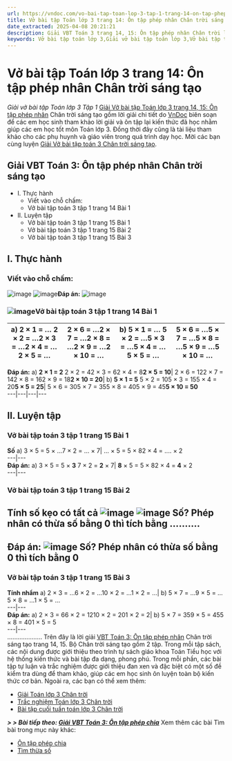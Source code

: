 ```yaml
---
url: https://vndoc.com/vo-bai-tap-toan-lop-3-tap-1-trang-14-on-tap-phep-nhan-chan-troi-sang-tao-304692
title: Vở bài tập Toán lớp 3 trang 14: Ôn tập phép nhân Chân trời sáng tạo - Giải vở bài tập Toán lớp 3 Tập 1 - VnDoc.com
date_extracted: 2025-04-08 20:21:21
description: Giải VBT Toán 3 trang 14, 15: Ôn tập phép nhân Chân trời là tài liệu giúp các em ôn tập lại hệ thống các bài tập rèn luyện kỹ năng giải vở bài tập Toán 3
keywords: Vở bài tập toán lớp 3,Giải vở bài tập toán lớp 3,Vở bài tập toán lớp 3 tập 1,Giải VBT Toán 3 trang 14 chân trời,Giải VBT Toán 3 Ôn tập phép nhân chân trời,vở bài tập toán lớp 3 sách chân trời,Ôn tập phép nhân sách chân trời,Giải vở bài tập Toán 3 tập 1 trang 14,giải vở bài tập toán lớp 3 tập 1,Hướng dẫn giải bài tập Toán lớp 3,giải bài tập SBT toán lớp 3,bài tập toán lớp 3 có đáp án,để học tốt toán lớp 3,VBT Toán 3 CTST
---
```


# Vở bài tập Toán lớp 3 trang 14: Ôn tập phép nhân Chân trời sáng tạo
 _Giải vở bài tập Toán lớp 3 Tập 1_
[Giải Vở bài tập Toán lớp 3 trang 14, 15: Ôn tập phép nhân](<https://vndoc.com/vo-bai-tap-toan-lop-3-tap-1-trang-14-on-tap-phep-nhan-chan-troi-sang-tao-304692>) Chân trời sáng tạo gồm lời giải chi tiết do [VnDoc](<https://vndoc.com/>) biên soạn để các em học sinh tham khảo lời giải và ôn tập lại kiến thức đã học nhằm giúp các em học tốt môn Toán lớp 3. Đồng thời đây cũng là tài liệu tham khảo cho các phụ huynh và giáo viên trong quá trình dạy học. Mời các bạn cùng luyện [Giải Vở bài tập toán 3 Chân trời sáng tạo](<https://vndoc.com/vo-bai-tap-toan-lop-3-chan-troi-sang-tao>).
## Giải  VBT Toán 3: Ôn tập phép nhân Chân trời sáng tạo
  * I. Thực hành
    * Viết vào chỗ chấm:
    * Vở bài tập toán 3 tập 1 trang 14 Bài 1
  * II. Luyện tập
    * Vở bài tập toán 3 tập 1 trang 15 Bài 1
    * Vở bài tập toán 3 tập 1 trang 15 Bài 2
    * Vở bài tập toán 3 tập 1 trang 15 Bài 3

## I. Thực hành
### Viết vào chỗ chấm:
![image](https://i.vdoc.vn/data/image/2023/09/12/thuc-hanh-trang-14-vbt-toan-3-ctst-h1.png)
![image](https://i.vdoc.vn/data/image/2023/09/12/thuc-hanh-trang-14-vbt-toan-3-ctst-h2.png)**Đáp án:**
![image](https://i.vdoc.vn/data/image/2023/09/12/thuc-hanh-trang-14-vbt-toan-3-ctst-h4.png)
### ![image](https://i.vdoc.vn/data/image/2023/09/12/thuc-hanh-trang-14-vbt-toan-3-ctst-h4.png)Vở bài tập toán 3 tập 1 trang 14 Bài 1
a\) **2 × 1 = …** 2 × 2 = …2 × 3 = …2 × 4 = …**2 × 5 = …**|  2 × 6 = …2 × 7 = …2 × 8 = …2 × 9 = …**2 × 10 = …**|  b\) **5 × 1 = …** 5 × 2 = …5 × 3 = …5 × 4 = …**5 × 5 = …**|  5 × 6 = …5 × 7 = …5 × 8 = …5 × 9 = …**5 × 10 = …**  
---|---|---|---  
**Đáp án:**
a\) **2 × 1 = 2** 2 × 2 = 42 × 3 = 62 × 4 = 8**2 × 5 = 10**|  2 × 6 = 122 × 7 = 142 × 8 = 162 × 9 = 18**2 × 10 = 20**|  b\) **5 × 1 = 5** 5 × 2 = 105 × 3 = 155 × 4 = 20**5 × 5 = 25**|  5 × 6 = 305 × 7 = 355 × 8 = 405 × 9 = 45**5 × 10 = 50**  
---|---|---|---  
## II. Luyện tập
### Vở bài tập toán 3 tập 1 trang 15 Bài 1
**Số**
a\) 3 × 5 = 5 × ...7 × 2 = ... × 7| ... × 5 = 5 × 82 × 4 = .... × 2  
---|---  
**Đáp án:**
a\) 3 × 5 = 5 × **3** 7 × 2 = **2** × 7| **8** × 5 = 5 × 82 × 4 = **4** × 2  
---|---  
### Vở bài tập toán 3 tập 1 trang 15 Bài 2
**Tính số kẹo có tất cả**
**![image](https://i.vdoc.vn/data/image/2023/09/12/bai-2-trang-15-vbt-toan-3-ctst-h1.png)**
**![image](https://i.vdoc.vn/data/image/2023/09/12/bai-2-trang-15-vbt-toan-3-kntt-h2.png)**
Số? Phép nhân có thừa số bằng 0 thì tích bằng ..........  
---  
**Đáp án:**
![image](https://i.vdoc.vn/data/image/2023/09/12/bai-2-trang-15-vbt-toan-3-kntt-h3.png)
**Số?** Phép nhân có thừa số bằng 0 thì tích bằng 0  
---  
### Vở bài tập toán 3 tập 1 trang 15 Bài 3
**Tính nhẩm**
a\) 2 × 3 = …6 × 2 = …10 × 2 = …1 × 2 = …| b\) 5 × 7 = …9 × 5 = …5 × 8 = …1 × 5 = …  
---|---  
**Đáp án:**
a\) 2 × 3 = 66 × 2 = 1210 × 2 = 201 × 2 = 2| b\) 5 × 7 = 359 × 5 = 455 × 8 = 401 × 5 = 5  
---|---  
....................
Trên đây là lời giải [VBT Toán 3: Ôn tập phép nhân](<https://vndoc.com/vo-bai-tap-toan-lop-3-tap-1-trang-14-on-tap-phep-nhan-chan-troi-sang-tao-304692>) Chân trời sáng tạo trang 14, 15. Bộ Chân trời sáng tạo gồm 2 tập. Trong mỗi tập  sách, các nội dung được giới thiệu theo trình tự sách giáo khoa Toán Tiểu học với hệ thống kiến thức và bài tập đa dạng, phong phú. Trong mỗi phần, các bài tập tự luận và trắc nghiệm được giới thiệu đan xen và đặc biệt có một số đề kiểm tra dùng để tham khảo, giúp các em học sinh ôn luyện toàn bộ kiến thức cơ bản. Ngoài ra, các bạn có thể xem thêm:
  * [Giải Toán lớp 3 Chân trời](<https://vndoc.com/toan-lop-3-ctst-tap1>)
  * [Trắc nghiệm Toán lớp 3 Chân trời](<https://vndoc.com/trac-nghiem-toan-3-ctst>)
  * [Bài tập cuối tuần toán lớp 3 Chân trời](<https://vndoc.com/bai-tap-cuoi-tuan-lop-3-mon-toan-chan-troi>)

 _**> > Bài tiếp theo: [Giải VBT Toán 3: Ôn tập phép chia](<https://vndoc.com/vo-bai-tap-toan-lop-3-tap-1-trang-16-on-tap-phep-chia-chan-troi-sang-tao-304699>)**_
Xem thêm các bài Tìm bài trong mục này khác:
  * [Ôn tập phép chia](</vo-bai-tap-toan-lop-3-tap-1-trang-16-on-tap-phep-chia-chan-troi-sang-tao-304699>)
  * [Tìm thừa số](</toan-lop-3-trang-17-tim-thua-so-chan-troi-sang-tao-267682>)


